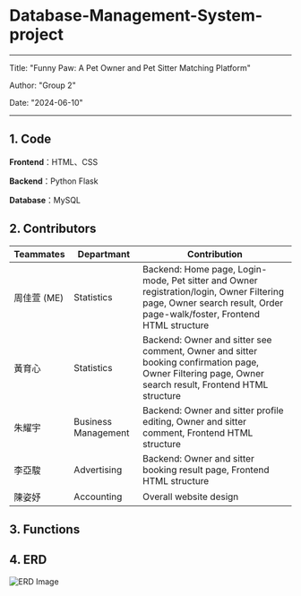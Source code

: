 # Database-Management-System-project
---
Title: "Funny Paw: A Pet Owner and Pet Sitter Matching Platform"

Author: "Group 2"

Date: "2024-06-10"

---

## 1. Code

**Frontend**：HTML、CSS

**Backend**：Python Flask

**Database**：MySQL

## 2. Contributors

| Teammates | Departmant | Contribution |
|-----------|--------------|--------------|
| 周佳萱 (ME) | Statistics | Backend: Home page, Login-mode, Pet sitter and Owner registration/login, Owner Filtering page, Owner search result, Order page-walk/foster, Frontend HTML structure |
| 黃育心 | Statistics | Backend: Owner and sitter see comment, Owner and sitter booking confirmation page,  Owner Filtering page, Owner search result, Frontend HTML structure |
| 朱耀宇 | Business Management |Backend: Owner and sitter profile editing, Owner and sitter comment, Frontend HTML structure |
| 李亞駿 | Advertising | Backend: Owner and sitter booking result page, Frontend HTML structure |
| 陳姿妤 | Accounting | Overall website design |

## 3. Functions


## 4. ERD
![ERD Image](static/img/ERD.jpg)


